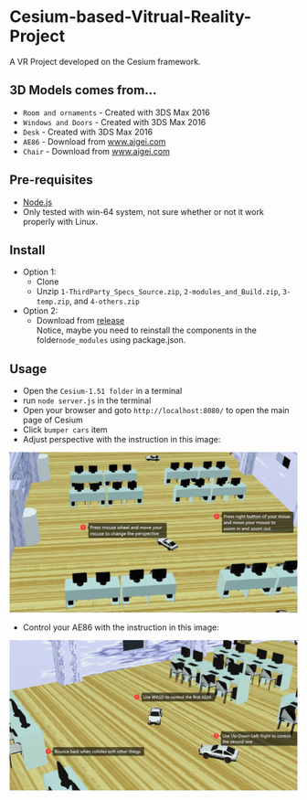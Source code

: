 Cesium-based-Vitrual-Reality-Project
========
A VR Project developed on the Cesium framework.

3D Models comes from...
----
* `Room and ornaments` - Created with 3DS Max 2016
* `Windows and Doors` - Created with 3DS Max 2016
* `Desk` - Created with 3DS Max 2016
* `AE86` - Download from www.aigei.com
* `Chair` - Download from www.aigei.com

Pre-requisites
----
* [Node.js](https://nodejs.org/en/)
* Only tested with win-64 system, not sure whether or not it work properly with Linux.

Install
----
* Option 1: 
  * Clone
  * Unzip `1-ThirdParty_Specs_Source.zip`, `2-modules_and_Build.zip`, `3-temp.zip`, and `4-others.zip`
* Option 2:
  * Download from [release](https://github.com/YW-Ma/Cesium-based-Vitrual-Reality-Project/releases)\
Notice, maybe you need to reinstall the components in the folder`node_modules` using package.json.

Usage
----
* Open the `Cesium-1.51 folder` in a terminal
* run `node server.js` in the terminal
* Open your browser and goto `http://localhost:8080/` to open the main page of Cesium
* Click `bumper cars` item
* Adjust perspective with the instruction in this image:

![](https://github.com/YW-Ma/Cesium-based-Vitrual-Reality-Project/blob/master/images/HELP2.jpg)

* Control your AE86 with the instruction in this image:

![](https://github.com/YW-Ma/Cesium-based-Vitrual-Reality-Project/blob/master/images/HELP1.jpg)
